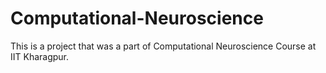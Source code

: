 # Computational-Neuroscience
This is a project that was a part of Computational Neuroscience Course at IIT Kharagpur. 

